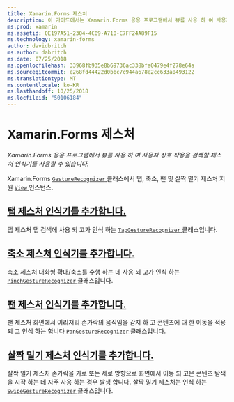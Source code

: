 ```yaml
---
title: Xamarin.Forms 제스처
description: 이 가이드에서는 Xamarin.Forms 응용 프로그램에서 뷰를 사용 하 여 사용자 상호 작용을 검색할 Xamarin.Forms 제스처 인식기를 사용할 수 있는 방법을 설명 합니다.
ms.prod: xamarin
ms.assetid: 0E197A51-2304-4C09-A710-C7FF24A89F15
ms.technology: xamarin-forms
author: davidbritch
ms.author: dabritch
ms.date: 07/25/2018
ms.openlocfilehash: 33968fb935e8b69736ac338bfa0479e4f278e64a
ms.sourcegitcommit: e268fd44422d0bbc7c944a678e2cc633a0493122
ms.translationtype: MT
ms.contentlocale: ko-KR
ms.lasthandoff: 10/25/2018
ms.locfileid: "50106184"
---
```

# <a name="xamarinforms-gestures"></a>Xamarin.Forms 제스처

_Xamarin.Forms 응용 프로그램에서 뷰를 사용 하 여 사용자 상호 작용을 검색할 제스처 인식기를 사용할 수 있습니다._

Xamarin.Forms [ `GestureRecognizer` ](xref:Xamarin.Forms.GestureRecognizer) 클래스에서 탭, 축소, 팬 및 살짝 밀기 제스처 지원 [ `View` ](xref:Xamarin.Forms.View) 인스턴스.

## <a name="adding-a-tap-gesture-recognizertapmd"></a>[탭 제스처 인식기를 추가합니다.](tap.md)

탭 제스처 탭 검색에 사용 되 고가 인식 하는 [ `TapGestureRecognizer` ](xref:Xamarin.Forms.TapGestureRecognizer) 클래스입니다.

## <a name="adding-a-pinch-gesture-recognizerpinchmd"></a>[축소 제스처 인식기를 추가합니다.](pinch.md)

축소 제스처 대화형 확대/축소를 수행 하는 데 사용 되 고가 인식 하는 [ `PinchGestureRecognizer` ](xref:Xamarin.Forms.PinchGestureRecognizer) 클래스입니다.

## <a name="adding-a-pan-gesture-recognizerpanmd"></a>[팬 제스처 인식기를 추가합니다.](pan.md)

팬 제스처 화면에서 이리저리 손가락의 움직임을 감지 하 고 콘텐츠에 대 한 이동을 적용 되 고 인식 하는 합니다 [ `PanGestureRecognizer` ](xref:Xamarin.Forms.PanGestureRecognizer) 클래스입니다.

## <a name="adding-a-swipe-gesture-recognizerswipemd"></a>[살짝 밀기 제스처 인식기를 추가합니다.](swipe.md)

살짝 밀기 제스처 손가락을 가로 또는 세로 방향으로 화면에서 이동 되 고은 콘텐츠 탐색을 시작 하는 데 자주 사용 하는 경우 발생 합니다. 살짝 밀기 제스처는 인식 하는 [ `SwipeGestureRecognizer` ](xref:Xamarin.Forms.SwipeGestureRecognizer) 클래스입니다.
